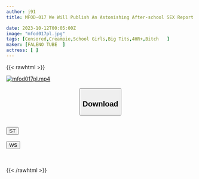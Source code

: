 ```yaml
---
author: j91
title: MFOD-017 We Will Publish An Astonishing After-school SEX Report! According To A Certain Survey, In Recent Years More Than Half Of Young People In Generation Z, Both Men And Women, Have Reported That They Have No Experience Of Sexual Activity. However, Makoto, A Current Student At A Bottom School (deviation Value 35), Reports On His After-school Sex Life! ! On The Way Home From School At Our Usual Hangout Place...

date: 2023-10-12T00:05:00Z
image: "mfod017pl.jpg"
tags: [Censored,Creampie,School Girls,Big Tits,4HR+,Bitch	]
maker: [FALENO TUBE  ]
actress: [ ]
---
```



{{< rawhtml >}}

<div class="video" data-videoid="glrzeQAeR9t3Rk">
    <a href="javascript:;">
        <img src="https://my.j91.asia/posts/mfod017pl/mfod017pl.jpg" width="WIDTH" height="HEIGHT" alt="mfod017pl.mp4" loading="lazy">
    </a>
</div>

<script type="text/javascript" src="https://j91.asia/asset/on-demand-st.js"></script>

<br>
  <link rel="stylesheet" href="https://j91.asia/asset/bs5.css">
  
  <center>
  <button class="btn btn-primary" type="button" data-bs-toggle="collapse" data-bs-target=".multi-collapse" aria-expanded="false" aria-controls="multiCollapseExample1 multiCollapseExample2"><h2>Download</h2></button></center>
</p>
<div class="row">
  <div class="col">
    <div class="collapse multi-collapse" id="multiCollapseExample1">
      <div class="card card-body">
	      	      <br>
<div class="buttons">  
<a href="https://streamtape.to/v/glrzeQAeR9t3Rk"><button class="btn-hover color-3"><i class="fa fa-download"></i> ST</button></a></div>
    </div>
  </div>
</div>
  <div class="col">
    <div class="collapse multi-collapse" id="multiCollapseExample2">
      <div class="card card-body">
	      <br>
<div class="buttons">
    <a href="https://wolfstream.tv/1wkgxr8zx5hi"><button class="btn-hover color-9"><i class="fa fa-download"></i> WS</button></a></div>
<br><br>
      </div>
    </div>
  </div>
</div>

{{< /rawhtml >}}